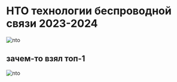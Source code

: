 # НТО технологии беспроводной связи 2023-2024
![nto](https://avatars.dzeninfra.ru/get-zen_doc/271828/pub_65ddddf8d81e6e78f487df62_65dddf580feeaa2ff6e217d0/scale_1200)
## зачем-то взял топ-1
![nto](https://www.google.com/url?sa=i&url=https%3A%2F%2Fvk.com%2Ftwc_onti&psig=AOvVaw12sk_gxSoGz2NFxrAWLsPP&ust=1709540328968000&source=images&cd=vfe&opi=89978449&ved=0CBIQjRxqFwoTCMD5lZ_U14QDFQAAAAAdAAAAABAD)
